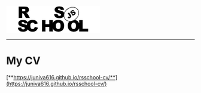 ![RSSchool logo](rss.png)


----
# My CV


[**https://juniva616.github.io/rsschool-cv/**](https://juniva616.github.io/rsschool-cv/)

